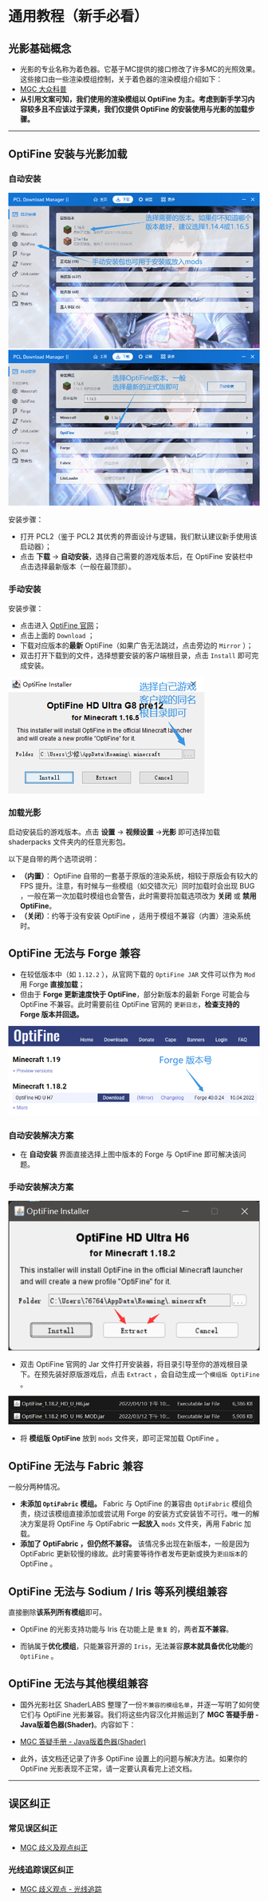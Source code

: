 # 通用教程（新手必看）

## 光影基础概念

- 光影的专业名称为着色器。它基于MC提供的接口修改了许多MC的光照效果。这些接口由一些渲染模组控制，关于着色器的渲染模组介绍如下：
- [MGC 大众科普](../../science/render.md)
- **从引用文案可知，我们使用的渲染模组以 OptiFine 为主。考虑到新手学习内容较多且不应该过于深奥，我们仅提供 OptiFine 的安装使用与光影的加载步骤。**

---

## OptiFine 安装与光影加载

### 自动安装

![安装optifine-1.png](/images/instructions/安装optifine-1.png)
![安装optifine-2.png](/images/instructions/安装optifine-2.png)

安装步骤：

- 打开 PCL2（鉴于 PCL2 其优秀的界面设计与逻辑，我们默认建议新手使用该启动器）；
- 点击 **下载** -> **自动安装**，选择自己需要的游戏版本后，在 OptiFine 安装栏中点击选择最新版本（一般在最顶部）。

### 手动安装

安装步骤：

- 点击进入 [OptiFine 官网](https://www.optifine.net/home)；
- 点击上面的 `Download` ；
- 下载对应版本的**最新** OptiFine（如果广告无法跳过，点击旁边的 `Mirror` ）；
- 双击打开下载到的文件，选择想要安装的客户端根目录，点击 `Install` 即可完成安装。

![安装optifine-3.png](/images/instructions/安装optifine-3.png)

### 加载光影

启动安装后的游戏版本。点击 **设置** -> **视频设置** ->**光影** 即可选择加载 shaderpacks 文件夹内的任意光影包。

以下是自带的两个选项说明：

- **（内置）**： OptiFine 自带的一套基于原版的渲染系统，相较于原版会有较大的 FPS 提升。注意，有时候与一些模组（如交错次元）同时加载时会出现 BUG ，一般在第一次加载时模组也会警告，此时需要将加载选项改为 **关闭** 或 **禁用 OptiFine**。
- **（关闭）**：约等于没有安装 OptiFine ，适用于模组不兼容（内置）渲染系统时。

## OptiFine 无法与 Forge 兼容

- 在较低版本中（如 `1.12.2` ），从官网下载的 `OptiFine JAR` 文件可以作为 `Mod` 用 Forge **直接加载**；
- 但由于 **Forge 更新速度快于 OptiFine**，部分新版本的最新 Forge 可能会与 OptiFine 不兼容。此时需要前往 OptiFine 官网的 `更新日志`，**检查支持的 Forge 版本并回退。**

![image.png](/images/instructions/forge.png)

### 自动安装解决方案

- 在 **自动安装** 界面直接选择上图中版本的 Forge 与 OptiFine 即可解决该问题。

### 手动安装解决方案

![extract.png](/images/instructions/extract.png)

- 双击 OptiFine 官网的 Jar 文件打开安装器，将目录引导至你的游戏根目录下。在预先装好原版游戏后，点击 `Extract` ，会自动生成一个`模组版 OptiFine` 。

![mods.png](/images/instructions/mods.png)

- 将 **模组版 OptiFine** 放到 `mods` 文件夹，即可正常加载 OptiFine 。

## OptiFine 无法与 Fabric 兼容

一般分两种情况。

- **未添加 `OptiFabric` 模组。** Fabric 与 OptiFine 的兼容由 `OptiFabric` 模组负责，绕过该模组直接添加或尝试用 Forge 的安装方式安装皆不可行。唯一的解决方案是将 OptiFine 与 OptiFabric **一起放入** `mods` 文件夹，再用 Fabric 加载。
- **添加了 OptiFabric ，但仍然不兼容。** 该情况多出现在新版本，一般是因为 OptiFabric 更新较慢的缘故。此时需要等待作者发布更新或换为`更旧版本`的 OptiFine 。

## OptiFine 无法与 Sodium / Iris 等系列模组兼容

直接删除**该系列所有模组**即可。

- OptiFine 的光影支持功能与 Iris 在功能上是 `重复` 的，两者**互不兼容**。

- 而钠属于**优化模组**，只能兼容开源的 `Iris`，无法兼容**原本就具备优化功能**的 `OptiFine` 。

## OptiFine 无法与其他模组兼容

- 国外光影社区 ShaderLABS 整理了一份`不兼容的模组名单`，并逐一写明了如何使它们与 OptiFine 光影兼容。我们将这些内容汉化并搬运到了 **MGC 答疑手册 - Java版着色器(Shader)**。内容如下：

- [MGC 答疑手册 - Java版着色器(Shader)](../../answer_java/)

- 此外，该文档还记录了许多 OptiFine 设置上的问题与解决方法。如果你的 OptiFine 光影表现不正常，请一定要认真看完上述文档。

---

## 误区纠正

### 常见误区纠正

- [MGC 歧义及观点纠正](../../correct/)

### 光线追踪误区纠正

- [MGC 歧义观点 - 光线追踪](../../correct/RT_mistakes.md)
